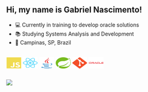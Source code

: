 ## Hi, my name is Gabriel Nascimento!

- 💻 Currently in  training to develop oracle solutions
- 📚 Studying Systems Analysis and Development
- 📌 Campinas, SP, Brazil
  
<div style="display: inline_block"><br>
  <img align="center" alt="Gabriel-Js" height="30" width="40" src="https://raw.githubusercontent.com/devicons/devicon/master/icons/javascript/javascript-plain.svg">
  <img align="center" alt="Gabriel-React" height="30" width="40" src="https://raw.githubusercontent.com/devicons/devicon/master/icons/react/react-original.svg">
  
  <!--img align="center" alt="Gabriel-next" height="30" width="40" src="https://raw.githubusercontent.com/devicons/devicon/master/icons/nextjs/nextjs-original.svg"-->

  <img align="center" alt="Gabriel-Java" height="30" width="40" src="https://raw.githubusercontent.com/devicons/devicon/master/icons/java/java-original.svg">
   <img align="center" alt="Gabriel-spring" height="30" width="40" src="https://raw.githubusercontent.com/devicons/devicon/master/icons/spring/spring-original.svg">
  <img align="center" alt="Gabriel-Git" height="30" width="40" src="https://raw.githubusercontent.com/devicons/devicon/master/icons/git/git-original.svg">
  <img align="center" alt="Gabriel-oracle" height="30" width="40" src="https://raw.githubusercontent.com/devicons/devicon/master/icons/oracle/oracle-original.svg">
 
  
</div>
  
##
  
<div>
  <a href="https://www.linkedin.com/in/gabriel-nascimento-a620a8242/" target="_blank"><img src="https://img.shields.io/badge/-LinkedIn-%230077B5?style=for-the-badge&logo=linkedin&logoColor=white" target="_blank"></a>
</div>

